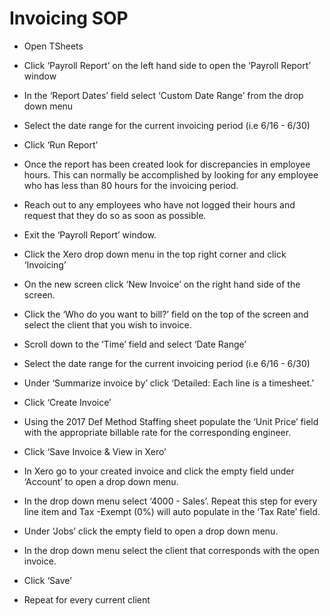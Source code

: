# Invoicing SOP

- Open TSheets
- Click ‘Payroll Report’ on the left hand side to open the ‘Payroll Report’ window
- In the ‘Report Dates’ field select ‘Custom Date Range’ from the drop down menu
- Select the date range for the current invoicing period (i.e 6/16 - 6/30)
- Click ‘Run Report’
- Once the report has been created look for discrepancies in employee hours. This can normally be accomplished by looking for any employee who has less than 80 hours for the invoicing period. 
- Reach out to any employees who have not logged their hours and request that they do so as soon as possible.
- Exit the ‘Payroll Report’ window.
- Click the Xero drop down menu in the top right corner and click ‘Invoicing’
- On the new screen click ‘New Invoice’ on the right hand side of the screen. 
- Click the ‘Who do you want to bill?’ field on the top of the screen and select the client that you wish to invoice. 
- Scroll down to the ‘Time’ field and select ‘Date Range’ 
- Select the date range for the current invoicing period (i.e 6/16 - 6/30)
- Under ‘Summarize invoice by’ click ‘Detailed: Each line is a timesheet.’
- Click ‘Create Invoice’
- Using the 2017 Def Method Staffing sheet populate the ‘Unit Price’ field with the appropriate billable rate for the corresponding engineer. 
- Click ‘Save Invoice & View in Xero’

- In Xero go to your created invoice and click the empty field under ‘Account’ to open a drop down menu.
- In the drop down menu select ‘4000 - Sales’. Repeat this step for every line item and Tax -Exempt (0%) will auto populate in the ‘Tax Rate’ field. 
- Under ‘Jobs’ click the empty field to open a drop down menu.
- In the drop down menu select the client that corresponds with the open invoice. 
- Click ‘Save’
- Repeat for every current client

